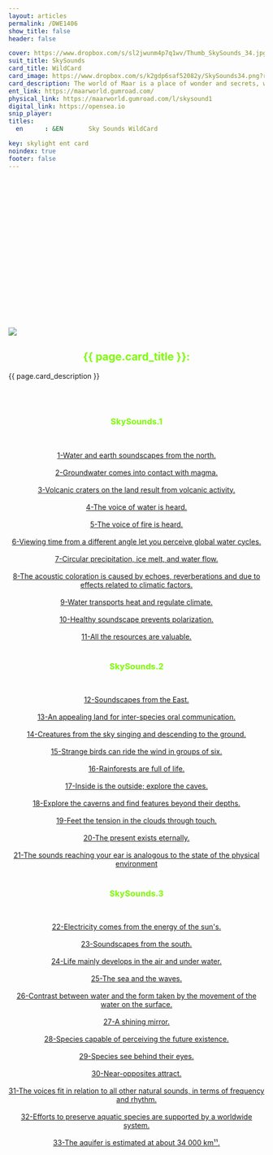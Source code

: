 ```yaml
---
layout: articles
permalink: /DWE1406
show_title: false
header: false

cover: https://www.dropbox.com/s/sl2jwunm4p7q1wv/Thumb_SkySounds_34.jpg?raw=1
suit_title: SkySounds
card_title: WildCard
card_image: https://www.dropbox.com/s/k2gdp6saf52082y/SkySounds34.png?raw=1
card_description: The world of Maar is a place of wonder and secrets, where the stars dance in the sky and the colors of the ground sing. It is a Circumbinary planet, where two suns embrace, and four moons keep watch. A world where triune brain beings roam, creatures of infinite creation and curiosity. The Maar, a volcanic crater, is the heart of this world. It was born from a fiery kiss between the soil and the water, and it holds within it a lake as calm as a dream. A place of pilgrimage, where the living creatures come to listen to the whispers of the ground and the songs of the stars. This place has been a source of inspiration for the people since ancient times. They have woven myths and legends around it, and they have created music that echoes its beauty and power. Music is woven into the fabric of their society, it is the rhythm of their days and the melody of their nights.
ent_link: https://maarworld.gumroad.com/
physical_link: https://maarworld.gumroad.com/l/skysound1
digital_link: https://opensea.io
snip_player: 
titles:
  en      : &EN       Sky Sounds WildCard 

key: skylight ent card 
noindex: true
footer: false
---
```


<div class="hero hero--dark" style='height: 233px; background-image: url("/img/433.1b.jpg");'>
  <div class="hero__content">  
  </div>
</div>


<br><br>

<div class="item">
  <div class="item__image">
  <img class="image image--lg" src="{{ page.card_image}}" style="margin:0 auto; display:block;"/>
  </div>
  <div class="item__content">
    <div class="item__header">
      <div style="text-align: center;">
        <h2 style="color: lawngreen;">{{ page.card_title }}:</h2>
      </div>    
    </div>
    <div class="item__description">
      <p>{{ page.card_description }}</p>
    </div>
  </div>
</div>

<br><br>

<div style="text-align: center;">


<h3 style="color: lawngreen;">SkySounds.1</h3><br>

<a href="https://maar.world/EBT5599"	target="_blank"> 1-Water and earth soundscapes from the north. </a><br><br>
<a href="https://maar.world/DJX9483"	target="_blank"> 2-Groundwater comes into contact with magma.  </a><br><br>
<a href="https://maar.world/UMN2909"	target="_blank"> 3-Volcanic craters on the land result from volcanic activity. </a><br><br>
<a href="https://maar.world/TMK694"	target="_blank"> 4-The voice of water is heard.  </a><br><br>
<a href="https://maar.world/SVA679"	target="_blank"> 5-The voice of fire is heard. </a><br><br>
<a href="https://maar.world/CRZ5922"	target="_blank"> 6-Viewing time from a different angle let you perceive global water cycles.</a><br><br>
<a href="https://maar.world/TOP2071"	target="_blank"> 7-Circular precipitation, ice melt, and water flow. </a><br><br>
<a href="https://maar.world/LAQ6106"	target="_blank"> 8-The acoustic coloration is caused by echoes, reverberations and due to effects related to climatic factors.</a><br><br>
<a href="https://maar.world/KME3578"	target="_blank"> 9-Water transports heat and regulate climate. </a><br><br>
<a href="https://maar.world/BCC4992"	target="_blank"> 10-Healthy soundscape prevents polarization. </a><br><br>
<a href="https://maar.world/DVG9370"	target="_blank"> 11-All the resources are valuable. </a><br><br>

<h3 style="color: lawngreen;">SkySounds.2</h3><br>

<a href="https://maar.world/LYN4636"	target="_blank"> 12-Soundscapes from the East. </a><br><br>
<a href="https://maar.world/ROH1693"	target="_blank"> 13-An appealing land for inter-species oral communication.  </a><br><br>
<a href="https://maar.world/BZD8282"	target="_blank"> 14-Creatures from the sky singing and descending to the ground. </a><br><br>
<a href="https://maar.world/AXP3732"	target="_blank"> 15-Strange birds can ride the wind in groups of six.  </a><br><br>
<a href="https://maar.world/KXQ7964"	target="_blank"> 16-Rainforests are full of life. </a><br><br>
<a href="https://maar.world/ZHQ9392"	target="_blank"> 17-Inside is the outside; explore the caves. </a><br><br>
<a href="https://maar.world/ROK6739"  target="_blank"> 18-Explore the caverns and find features beyond their depths. </a><br><br>
<a href="https://maar.world/ZPH9206"	target="_blank"> 19-Feet the tension in the clouds through touch. </a><br><br>
<a href="https://maar.world/SIX7919"	target="_blank"> 20-The present exists eternally. </a><br><br>
<a href="https://maar.world/VKS9121"	target="_blank"> 21-The sounds reaching your ear is analogous to the state of the physical environment </a><br><br>

<h3 style="color: lawngreen;">SkySounds.3</h3><br>

<a href="https://maar.world/PHR6198"	target="_blank"> 22-Electricity comes from the energy of the sun's. </a><br><br>
<a href="https://maar.world/VHQ3300"	target="_blank"> 23-Soundscapes from the south.  </a><br><br>
<a href="https://maar.world/IWG8041"	target="_blank"> 24-Life mainly develops in the air and under water. </a><br><br>
<a href="https://maar.world/SHF4580"	target="_blank"> 25-The sea and the waves. </a><br><br>
<a href="https://maar.world/QUP1235"	target="_blank"> 26-Contrast between water and the form taken by the movement of the water on the surface. </a><br><br>
<a href="https://maar.world/CXX8705"	target="_blank"> 27-A shining mirror. </a><br><br>
<a href="https://maar.world/IBM5970"	target="_blank"> 28-Species capable of perceiving the future existence.  </a><br><br>
<a href="https://maar.world/BQA976"	target="_blank"> 29-Species see behind their eyes. </a><br><br>
<a href="https://maar.world/YAC2340"	target="_blank"> 30-Near-opposites attract. </a><br><br>
<a href="https://maar.world/XEW6454"	target="_blank"> 31-The voices fit in relation to all other natural sounds, in terms of frequency and rhythm. </a><br><br>
<a href="https://maar.world/BWN1651"	target="_blank"> 32-Efforts to preserve aquatic species are supported by a worldwide system. </a><br><br>
<a href="https://maar.world/NTH7336"	target="_blank"> 33-The aquifer is estimated at about 34 000 km¹¹. </a><br><br>
  </div>


<div class="hero hero--dark" style='height: 233px; background-image: url("/img/433.2.jpg");'>
  <div class="hero__content">  
  </div>
</div>

